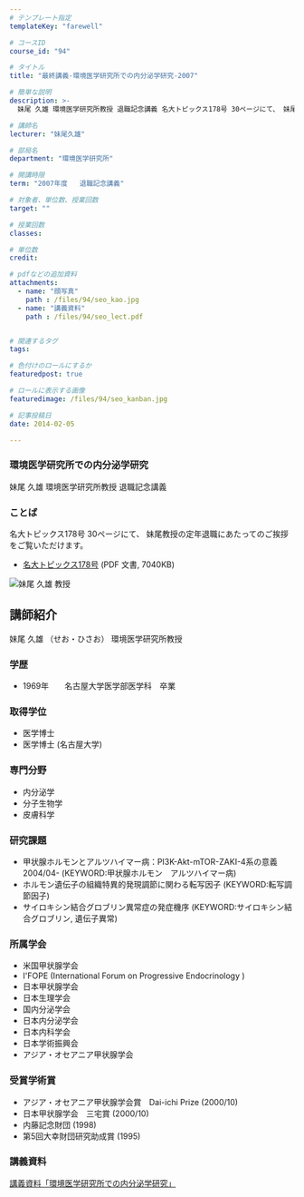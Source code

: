 ```yaml
---
# テンプレート指定
templateKey: "farewell"

# コースID
course_id: "94"

# タイトル
title: "最終講義-環境医学研究所での内分泌学研究-2007"

# 簡単な説明
description: >-
  妹尾 久雄 環境医学研究所教授 退職記念講義 名大トピックス178号 30ページにて、 妹尾教授の定年退職にあたってのご挨拶をご覧いただけます。   * [名大トピックス178号](h...

# 講師名
lecturer: "妹尾久雄"

# 部局名
department: "環境医学研究所"

# 開講時限
term: "2007年度	退職記念講義"

# 対象者、単位数、授業回数
target: ""

# 授業回数
classes: 

# 単位数
credit: 

# pdfなどの追加資料
attachments: 
  - name: "顔写真" 
    path : /files/94/seo_kao.jpg
  - name: "講義資料" 
    path : /files/94/seo_lect.pdf


# 関連するタグ
tags:

# 色付けのロールにするか
featuredpost: true

# ロールに表示する画像
featuredimage: /files/94/seo_kanban.jpg

# 記事投稿日
date: 2014-02-05

---
```

### 環境医学研究所での内分泌学研究 

妹尾 久雄 環境医学研究所教授 退職記念講義 

### ことば

名大トピックス178号 30ページにて、 妹尾教授の定年退職にあたってのご挨拶をご覧いただけます。 

  * [名大トピックス178号](http://www.nagoya-u.ac.jp/about-nu/public-relations/publication/upload_images/no178.pdf#retirement) (PDF 文書, 7040KB)

![妹尾 久雄 教授](/files/94/seo_kao.jpg) 
## 講師紹介

妹尾 久雄 （せお・ひさお） 環境医学研究所教授 

### 学歴

  * 1969年　　名古屋大学医学部医学科　卒業

### 取得学位

  * 医学博士
  * 医学博士 (名古屋大学)

### 専門分野

  * 内分泌学
  * 分子生物学
  * 皮膚科学

### 研究課題

  * 甲状腺ホルモンとアルツハイマー病：PI3K-Akt-mTOR-ZAKI-4系の意義 2004/04- (KEYWORD:甲状腺ホルモン　アルツハイマー病)
  * ホルモン遺伝子の組織特異的発現調節に関わる転写因子 (KEYWORD:転写調節因子)
  * サイロキシン結合グロブリン異常症の発症機序 (KEYWORD:サイロキシン結合グロブリン, 遺伝子異常)

### 所属学会

  * 米国甲状腺学会
  * I'FOPE (International Forum on Progressive Endocrinology )
  * 日本甲状腺学会
  * 日本生理学会 
  * 国内分泌学会
  * 日本内分泌学会
  * 日本内科学会
  * 日本学術振興会
  * アジア・オセアニア甲状腺学会

### 受賞学術賞

  * アジア・オセアニア甲状腺学会賞　Dai-ichi Prize (2000/10)
  * 日本甲状腺学会　三宅賞 (2000/10)
  * 内藤記念財団 (1998)
  * 第5回大幸財団研究助成賞 (1995)
### 講義資料


[講義資料「環境医学研究所での内分泌学研究」](/files/94/seo_lect.pdf) 
